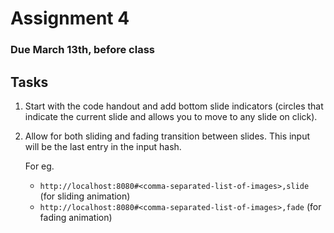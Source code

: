 # Assignment 4
### Due March 13th, before class

## Tasks

1. Start with the code handout and add bottom slide indicators (circles that indicate the current slide and allows you to move to any slide on click).

2. Allow for both sliding and fading transition between slides. This input will be the last entry in the input hash. 

    For eg. 
    - `http://localhost:8080#<comma-separated-list-of-images>,slide` (for sliding animation)
    - `http://localhost:8080#<comma-separated-list-of-images>,fade` (for fading animation)

